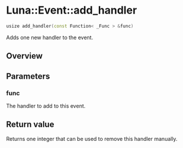 # Luna::Event::add_handler

```c++
usize add_handler(const Function< _Func > &func)
```

Adds one new handler to the event. 

## Overview


## Parameters
### func
The handler to add to this event. 

## Return value
Returns one integer that can be used to remove this handler manually. 


